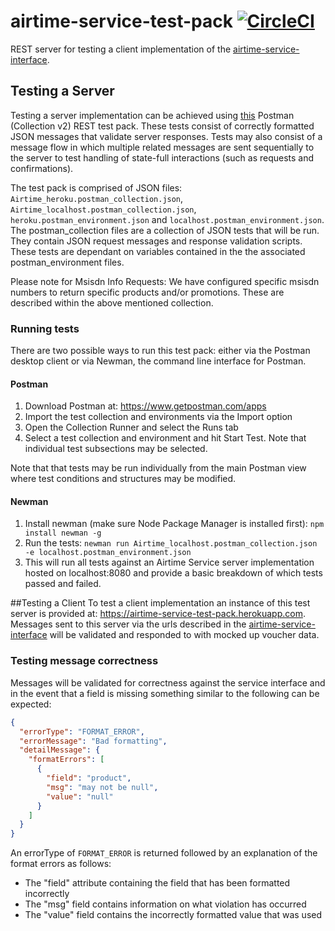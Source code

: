 # airtime-service-test-pack [![CircleCI](https://circleci.com/gh/electrumpayments/airtime-service-test-pack/tree/master.svg?style=shield)](https://circleci.com/gh/electrumpayments/airtime-service-test-pack/tree/master)
REST server for testing a client implementation of the [airtime-service-interface](https://github.com/electrumpayments/airtime-service-interface).

## Testing a Server
Testing a server implementation can be achieved using [this](https://github.com/electrumpayments/airtime-service-test-pack/tree/master/test/postman) Postman (Collection v2) REST test pack.
These tests consist of correctly formatted JSON messages that validate server responses. Tests may also consist of a message flow in which multiple related messages are sent sequentially to the server to test handling of state-full interactions (such as requests and confirmations).  

The test pack is comprised of JSON files: `Airtime_heroku.postman_collection.json`, `Airtime_localhost.postman_collection.json`, `heroku.postman_environment.json` and `localhost.postman_environment.json`.
The postman_collection files are a collection of JSON tests that will be run. They contain JSON request messages and response validation scripts. These tests are dependant on variables contained in the the associated postman_environment files.

Please note for Msisdn Info Requests: We have configured specific msisdn numbers to return specific products and/or promotions. These are described within the above mentioned collection.
### Running tests

There are two possible ways to run this test pack: either via the Postman desktop client or via Newman, the command line interface for Postman.

#### Postman
1. Download Postman at: https://www.getpostman.com/apps
2. Import the test collection and environments via the Import option
3. Open the Collection Runner and select the Runs tab
4. Select a test collection and environment and hit Start Test. Note that individual test subsections may be selected.

Note that that tests may be run individually from the main Postman view where test conditions and structures may be modified.

#### Newman
1. Install newman (make sure Node Package Manager is installed first):
	`npm install newman -g`
2. Run the tests:
	`newman run Airtime_localhost.postman_collection.json -e localhost.postman_environment.json`
3. This will run all tests against an Airtime Service server implementation hosted on localhost:8080 and provide a basic breakdown of which tests passed and failed.

##Testing a Client
To test a client implementation an instance of this test server is provided at: https://airtime-service-test-pack.herokuapp.com.
Messages sent to this server via the urls described in the [airtime-service-interface](https://github.com/electrumpayments/airtime-service-interface) will be
validated and responded to with mocked up voucher data.

### Testing message correctness
Messages will be validated for correctness against the service interface and in the event that a field is missing something similar to the following can be expected:

```json
{
  "errorType": "FORMAT_ERROR",
  "errorMessage": "Bad formatting",
  "detailMessage": {
    "formatErrors": [
      {
        "field": "product",
        "msg": "may not be null",
        "value": "null"
      }
    ]
  }
}
```

An errorType of `FORMAT_ERROR` is returned followed by an explanation of the format errors as follows:

* The "field"  attribute containing the field that has been formatted incorrectly
* The "msg" field contains information on what violation has occurred
* The "value" field contains the incorrectly formatted value that was used
